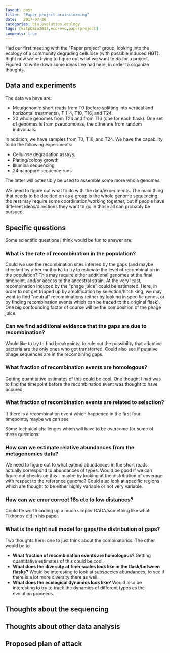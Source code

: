 ```yaml
---
layout: post
title:  "Paper project brainstorming"
date:   2017-07-26
categories: bio,evolution,ecology
tags: [kitpQBio2017,eco-evo,paperproject]
comments: true
---
```


Had our first meeting with the "Paper project" group, looking into the ecology of a community degrading cellulose (with
possible induced HGT). Right now we're trying to figure out what we want to do for a project. Figured I'd write down some
ideas I've had here, in order to organize thoughts.

## Data and experiments

The data we have are:
* Metagenomic short reads from T0 (before splitting into vertical and horizontal treatments), T 1-4, T10, T16, and T24.
* 20 whole genomes from T24 and from T16 (one for each flask). One set of genomes is from pseudomonas, the other are from
random individuals.

In addition, we have samples from T0, T16, and T24. We have the capability to do the following experiments:
* Cellulose degradation assays.
* Plating/colony growth
* Illumina sequencing
* 24 nanopore sequence runs

The latter will ostensibly be used to assemble some more whole genomes.

We need to figure out what to do with the data/experiments. The main thing that needs to be decided on as a group is the whole
genome sequencing; the rest may require some coordination/working together, but if people have different ideas/directions they
want to go in those all can probably be pursued.

## Specific questions

Some scientific questions I think would be fun to answer are:


### What is the rate of recombination in the population?

Could we use the recombination sites inferred by the gaps
(and maybe checked by other methods) to try to estimate the level of recombination in the population? This may require
either additional genomes at the final timepoint, and/or access to the ancestral strain. At the very least,
recombination induced by the "phage juice" could be estimated. Here, in order to not get tripped up by
amplification by selection/hitchiking, we may want to find "neutral" recombinations (either by looking in specific
genes, or by finding recombination events which can be traced to the original flask). One big confounding factor
of course will be the composition of the phage juice.


### Can we find additional evidence that the gaps are due to recombination?

Would like to try to find breakpoints, to rule
out the possibility that adaptive bacteria are the only ones who got transferred. Could also see if putative phage
sequences are in the recombining gaps.

### What fraction of recombination events are homologous?

Getting quantitative estimates of this could be cool. One thought I had was to find the timepoint before
the recombination event was thought to have occured,

### What fraction of recombination events are related to selection?

If there is a recombination event which happened in the first four timepoints, maybe we can see

Some technical challenges which will have to be overcome for some of these questions:

### How can we estimate relative abundances from the metagenomics data?

We need to figure out to what extend abundances in the short reads actually correspond to abundances of types. Would be
good if we can figure out checks on this - maybe by looking at the distribution of coverage with respect to the reference
genome? Could also look at specific regions which are thought to be either highly variable or not very variable.

### How can we error correct 16s etc to low distances?

Could be worth coding up a much simpler DADA/something like what Tikhonov did in his paper.

### What is the right null model for gaps/the distribution of gaps?

Two thoughts here: one to just think about the combinatorics. The other would be to 

* **What fraction of recombination events are homologous?** Getting quantitative estimates of this could be cool.
* **What does the diversity at finer scales look like in the flask/between flasks?** Would be interesting to look at
subspecies abundances, to see if there is a lot more diversity there as well.
*  **What does the ecological dynamics look like?** Would also be interesting to try to track the dynamics of different types
as the evolution proceeds.


## Thoughts about the sequencing

## Thoughts about other data analysis

## Proposed plan of attack
